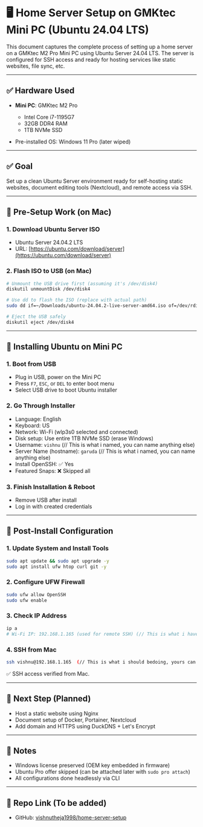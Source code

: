 # 🖥️ Home Server Setup on GMKtec Mini PC (Ubuntu 24.04 LTS)

This document captures the complete process of setting up a home server on a GMKtec M2 Pro Mini PC using Ubuntu Server 24.04 LTS. The server is configured for SSH access and ready for hosting services like static websites, file sync, etc.

---

## ✅ Hardware Used

* **Mini PC**: GMKtec M2 Pro

  * Intel Core i7-1195G7
  * 32GB DDR4 RAM
  * 1TB NVMe SSD
* Pre-installed OS: Windows 11 Pro (later wiped)

---

## ✅ Goal

Set up a clean Ubuntu Server environment ready for self-hosting static websites, document editing tools (Nextcloud), and remote access via SSH.

---

## 🔧 Pre-Setup Work (on Mac)

### 1. **Download Ubuntu Server ISO**

* Ubuntu Server 24.04.2 LTS
* URL: [https://ubuntu.com/download/server](https://ubuntu.com/download/server)

### 2. **Flash ISO to USB (on Mac)**

```bash
# Unmount the USB drive first (assuming it's /dev/disk4)
diskutil unmountDisk /dev/disk4

# Use dd to flash the ISO (replace with actual path)
sudo dd if=~/Downloads/ubuntu-24.04.2-live-server-amd64.iso of=/dev/rdisk4 bs=1m status=progress

# Eject the USB safely
diskutil eject /dev/disk4
```

---

## 💽 Installing Ubuntu on Mini PC

### 1. **Boot from USB**

* Plug in USB, power on the Mini PC
* Press `F7`, `ESC`, or `DEL` to enter boot menu
* Select USB drive to boot Ubuntu installer

### 2. **Go Through Installer**

* Language: English
* Keyboard: US
* Network: Wi-Fi (wlp3s0 selected and connected)
* Disk setup: Use entire 1TB NVMe SSD (erase Windows)
* Username: `vishnu`   (// This is what i named, you can name anything else)
* Server Name (hostname): `garuda`  (// This is what i named, you can name anything else)
* Install OpenSSH: ✅ Yes
* Featured Snaps: ❌ Skipped all

### 3. **Finish Installation & Reboot**

* Remove USB after install
* Log in with created credentials

---

## 🔄 Post-Install Configuration

### 1. **Update System and Install Tools**

```bash
sudo apt update && sudo apt upgrade -y
sudo apt install ufw htop curl git -y
```

### 2. **Configure UFW Firewall**

```bash
sudo ufw allow OpenSSH
sudo ufw enable
```

### 3. **Check IP Address**

```bash
ip a
# Wi-Fi IP: 192.168.1.165 (used for remote SSH) (// This is what i have got, yours can be something else but similar)
```

### 4. **SSH from Mac**

```bash
ssh vishnu@192.168.1.165  (// This is what i should bedoing, yours can be something else but similar, use the same IP from above step)
```

✅ SSH access verified from Mac.

---

## 📍 Next Step (Planned)

* Host a static website using Nginx
* Document setup of Docker, Portainer, Nextcloud
* Add domain and HTTPS using DuckDNS + Let's Encrypt

---

## 📂 Notes

* Windows license preserved (OEM key embedded in firmware)
* Ubuntu Pro offer skipped (can be attached later with `sudo pro attach`)
* All configurations done headlessly via CLI

---

## 📌 Repo Link (To be added)

* GitHub: [vishnutheja1998/home-server-setup](https://github.com/vishnutheja1998/Home-Server-Setup-on-GMKtec-Mini-PC-Ubuntu-24.04-LTS-/)


